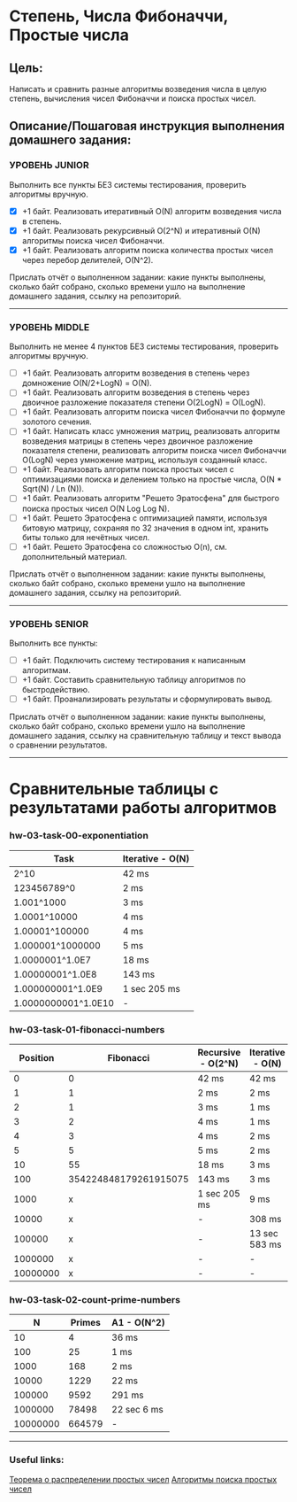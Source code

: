 # Степень, Числа Фибоначчи, Простые числа

## Цель:
Написать и сравнить разные алгоритмы возведения числа в целую степень, вычисления чисел Фибоначчи и поиска простых чисел.

## Описание/Пошаговая инструкция выполнения домашнего задания:
### УРОВЕНЬ JUNIOR
Выполнить все пункты БЕЗ системы тестирования, проверить алгоритмы вручную.
- [x] +1 байт. Реализовать итеративный O(N) алгоритм возведения числа в степень.
- [x] +1 байт. Реализовать рекурсивный O(2^N) и итеративный O(N) алгоритмы поиска чисел Фибоначчи.
- [x] +1 байт. Реализовать алгоритм поиска количества простых чисел через перебор делителей, O(N^2).

Прислать отчёт о выполненном задании:
какие пункты выполнены, сколько байт собрано, сколько времени ушло на выполнение домашнего задания, ссылку на репозиторий.

---------------

### УРОВЕНЬ MIDDLE
Выполнить не менее 4 пунктов БЕЗ системы тестирования, проверить алгоритмы вручную.
- [ ] +1 байт. Реализовать алгоритм возведения в степень через домножение O(N/2+LogN) = O(N).
- [ ] +1 байт. Реализовать алгоритм возведения в степень через двоичное разложение показателя степени O(2LogN) = O(LogN).
- [ ] +1 байт. Реализовать алгоритм поиска чисел Фибоначчи по формуле золотого сечения.
- [ ] +1 байт. Написать класс умножения матриц, реализовать алгоритм возведения матрицы в степень через двоичное разложение показателя степени, реализовать алгоритм поиска чисел Фибоначчи O(LogN) через умножение матриц, используя созданный класс.
- [ ] +1 байт. Реализовать алгоритм поиска простых чисел с оптимизациями поиска и делением только на простые числа, O(N * Sqrt(N) / Ln (N)).
- [ ] +1 байт. Реализовать алгоритм "Решето Эратосфена" для быстрого поиска простых чисел O(N Log Log N).
- [ ] +1 байт. Решето Эратосфена с оптимизацией памяти, используя битовую матрицу, сохраняя по 32 значения в одном int, хранить биты только для нечётных чисел.
- [ ] +1 байт. Решето Эратосфена со сложностью O(n), см. дополнительный материал.

Прислать отчёт о выполненном задании:
какие пункты выполнены, сколько байт собрано, сколько времени ушло на выполнение домашнего задания, ссылку на репозиторий.

--------

### УРОВЕНЬ SENIOR
Выполнить все пункты:
- [ ] +1 байт. Подключить систему тестирования к написанным алгоритмам.
- [ ] +1 байт. Составить сравнительную таблицу алгоритмов по быстродействию.
- [ ] +1 байт. Проанализировать результаты и сформулировать вывод.

Прислать отчёт о выполненном задании:
какие пункты выполнены, сколько байт собрано, сколько времени ушло на выполнение домашнего задания, ссылку на сравнительную таблицу и текст вывода о сравнении результатов.

---------

# Сравнительные таблицы с результатами работы алгоритмов
### hw-03-task-00-exponentiation

| Task                | Iterative - O(N) | 
|---------------------|------------------|
| 2^10                | 42 ms            | 1           | 1           | 1           | 1           | 1           |
| 123456789^0         | 2 ms             | 1           | 1           | 1           | 1           | 1           |
| 1.001^1000          | 3 ms             | 1           | 1           | 1           | 1           | 1           |
| 1.0001^10000        | 4 ms             | 1           | 1           | 1           | 1           | 1           |
| 1.00001^100000      | 4 ms             | 1           | 1           | 1           | 1           | 1           |
| 1.000001^1000000    | 5 ms             | 1           | 1           | 1           | 1           | 1           |
| 1.0000001^1.0E7     | 18 ms            | 1           | 1           | 1           | 1           | 1           |
| 1.00000001^1.0E8    | 143 ms           | 1           | 1           | 1           | 1           | 1           |
| 1.000000001^1.0E9   | 1 sec 205 ms     | 1           | 1           | 1           | 1           | 1           |
| 1.0000000001^1.0E10 | -                | 1           | 1           | 1           | 1           | 1           |

### hw-03-task-01-fibonacci-numbers

| Position | Fibonacci             | Recursive - O(2^N) | Iterative - O(N) |
|----------|-----------------------|--------------------|------------------|
| 0        | 0                     | 42 ms              | 42 ms            | 1           | 1           | 1           | 1           |
| 1        | 1                     | 2 ms               | 2 ms             | 1           | 1           | 1           | 1           |
| 2        | 1                     | 3 ms               | 1 ms             | 1           | 1           | 1           | 1           |
| 3        | 2                     | 4 ms               | 1 ms             | 1           | 1           | 1           | 1           |
| 4        | 3                     | 4 ms               | 2 ms             | 1           | 1           | 1           | 1           |
| 5        | 5                     | 5 ms               | 2 ms             | 1           | 1           | 1           | 1           |
| 10       | 55                    | 18 ms              | 3 ms             | 1           | 1           | 1           | 1           |
| 100      | 354224848179261915075 | 143 ms             | 3 ms             | 1           | 1           | 1           | 1           |
| 1000     | x                     | 1 sec 205 ms       | 9 ms             | 1           | 1           | 1           | 1           |
| 10000    | x                     | -                  | 308 ms           | 1           | 1           | 1           | 1           |
| 100000   | x                     | -                  | 13 sec 583 ms    | 1           | 1           | 1           | 1           |
| 1000000  | x                     | -                  | -                | 1           | 1           | 1           | 1           |
| 10000000 | x                     | -                  | -                | 1           | 1           | 1           | 1           |

### hw-03-task-02-count-prime-numbers

| N        | Primes | A1 - O(N^2) | 
|----------|--------|-------------|
| 10       | 4      | 36 ms       | 1           | 1           | 1           | 1           |
| 100      | 25     | 1 ms        | 1           | 1           | 1           | 1           |
| 1000     | 168    | 2 ms        | 1           | 1           | 1           | 1           |
| 10000    | 1229   | 22 ms       | 1           | 1           | 1           | 1           |
| 100000   | 9592   | 291 ms      | 1           | 1           | 1           | 1           |
| 1000000  | 78498  | 22 sec 6 ms | 1           | 1           | 1           | 1           |
| 10000000 | 664579 | -           | 1           | 1           | 1           | 1           |


---------------------------------------

### Useful links:
[Теорема о распределении простых чисел](https://ru.wikipedia.org/wiki/%D0%A2%D0%B5%D0%BE%D1%80%D0%B5%D0%BC%D0%B0_%D0%BE_%D1%80%D0%B0%D1%81%D0%BF%D1%80%D0%B5%D0%B4%D0%B5%D0%BB%D0%B5%D0%BD%D0%B8%D0%B8_%D0%BF%D1%80%D0%BE%D1%81%D1%82%D1%8B%D1%85_%D1%87%D0%B8%D1%81%D0%B5%D0%BB)
[Алгоритмы поиска простых чисел](https://habr.com/ru/post/468833/)

